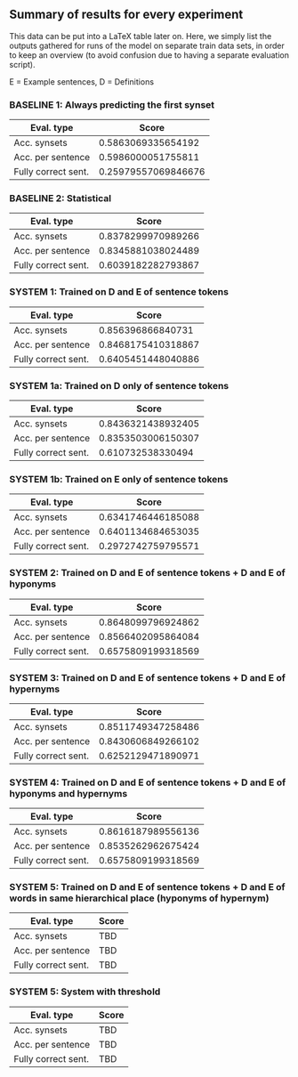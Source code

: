 ## Summary of results for every experiment ##

This data can be put into a LaTeX table later on. Here, we simply list the outputs gathered for runs of the model on separate train data sets, in order to keep an overview (to avoid confusion due to having a separate evaluation script).

E = Example sentences, D = Definitions

### BASELINE 1: Always predicting the first synset ###


|  Eval. type 	|   Score	|  
|---	|---	|
|  Acc. synsets 	|  0.5863069335654192 	| 
|  Acc. per sentence 	|  0.5986000051755811 	|   
|   Fully correct sent.	|  0.25979557069846676 	|   

### BASELINE 2: Statistical ###


|  Eval. type 	|   Score	|  
|---	|---	|
|  Acc. synsets 	|  0.8378299970989266 	| 
|  Acc. per sentence 	|  0.8345881038024489 	|   
|   Fully correct sent.	|  0.6039182282793867 	|   


### SYSTEM 1: Trained on D and E of sentence tokens ###
|  Eval. type 	|   Score	|  
|---	|---	|
|  Acc. synsets 	|  0.856396866840731 	| 
|  Acc. per sentence 	|  0.8468175410318867 	|   
|   Fully correct sent.	| 0.6405451448040886  	|   


### SYSTEM 1a: Trained on D only of sentence tokens ###
|  Eval. type 	|   Score	|  
|---	|---	|
|  Acc. synsets 	|  0.8436321438932405 	| 
|  Acc. per sentence 	|  0.8353503006150307 	|   
|   Fully correct sent.	|  0.610732538330494 	|   

### SYSTEM 1b: Trained on E only of sentence tokens ###
|  Eval. type 	|   Score	|  
|---	|---	|
|  Acc. synsets 	|   0.6341746446185088 	| 
|  Acc. per sentence 	|  0.6401134684653035 	|   
|   Fully correct sent.	|  0.2972742759795571 	|   


### SYSTEM 2: Trained on D and E of sentence tokens + D and E of hyponyms ###
|  Eval. type 	|   Score	|  
|---	|---	|
|  Acc. synsets 	|  0.8648099796924862 	| 
|  Acc. per sentence 	|   0.8566402095864084 	|   
|   Fully correct sent.	|  0.6575809199318569 	|   

### SYSTEM 3: Trained on D and E of sentence tokens + D and E of hypernyms ###
|  Eval. type 	|   Score	|  
|---	|---	|
|  Acc. synsets 	|  0.8511749347258486 	| 
|  Acc. per sentence 	|  0.8430606849266102 	|   
|   Fully correct sent.	|  0.6252129471890971 	|   


### SYSTEM 4: Trained on D and E of sentence tokens + D and E of hyponyms and hypernyms ###
|  Eval. type 	|   Score	|  
|---	|---	|
|  Acc. synsets 	| 0.8616187989556136  	| 
|  Acc. per sentence 	|  0.8535262962675424 	|   
|   Fully correct sent.	|  0.6575809199318569 	|   

 
 ### SYSTEM 5: Trained on D and E of sentence tokens + D and E of words in same hierarchical place (hyponyms of hypernym) ###
|  Eval. type 	|   Score	|  
|---	|---	|
|  Acc. synsets 	|  TBD 	| 
|  Acc. per sentence 	|  TBD 	|   
|   Fully correct sent.	|  TBD 	|   

 ### SYSTEM 5: System with threshold ###
|  Eval. type 	|   Score	|  
|---	|---	|
|  Acc. synsets 	|  TBD 	| 
|  Acc. per sentence 	|  TBD 	|   
|   Fully correct sent.	|  TBD 	|   

